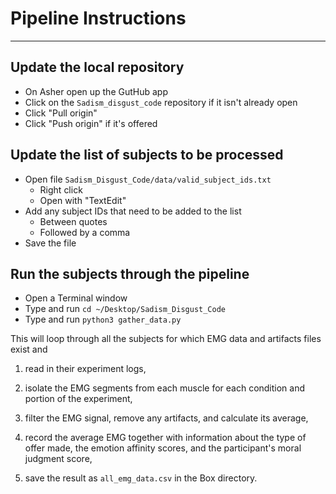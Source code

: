 # Pipeline Instructions
----------------------------

## Update the local repository

- On Asher open up the GutHub app
- Click on the `Sadism_disgust_code` repository if it isn't already open
- Click "Pull origin"
- Click "Push origin" if it's offered

## Update the list of subjects to be processed

- Open file `Sadism_Disgust_Code/data/valid_subject_ids.txt`
    - Right click
    - Open with "TextEdit"
- Add any subject IDs that need to be added to the list
    - Between quotes
    - Followed by a comma
- Save the file

## Run the subjects through the pipeline

- Open a Terminal window
- Type and run `cd ~/Desktop/Sadism_Disgust_Code`
- Type and run `python3 gather_data.py`

This will loop through all the subjects for which EMG data and artifacts
files exist and

1. read in their experiment logs,

2. isolate the EMG segments from each muscle for each condition and portion
of the experiment,

3. filter the EMG signal, remove any artifacts, and calculate its average,

4. record the average EMG together with information about the type
of offer made, the emotion affinity scores, and the participant's moral
judgment score,

5. save the result as `all_emg_data.csv` in the Box directory.


